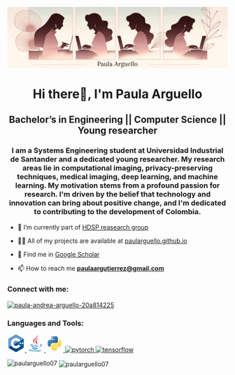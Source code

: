 <p align="center">
  <img src="banner.png" alt="Descripción alternativa de la imagen">
</p>

<h1 align="center">Hi there👋, I'm Paula Arguello</h1>
<h2 align="center">Bachelor’s in Engineering || Computer Science || Young researcher</h2>
<h3 align="center">I am a Systems Engineering student at Universidad Industrial de Santander and a dedicated young researcher. My research areas lie in computational imaging, privacy-preserving techniques, medical imaging, deep learning, and machine learning. My motivation stems from a profound passion for research. I'm driven by the belief that technology and innovation can bring about positive change, and I'm dedicated to contributing to the development of Colombia.</h3>

- 🔭 I’m currently part of [HDSP reasearch group](https://hdspgroup.github.io/)

- 👨‍💻 All of my projects are available at [paularguello.github.io](paularguello.github.io)

- 📝 Find me in [Google Scholar](https://scholar.google.com/citations?user=TTo5b-cAAAAJ&hl=es)

- 📫 How to reach me **paulaargutierrez@gmail.com**

<h3 align="left">Connect with me:</h3>
<p align="left">
<a href="https://linkedin.com/in/paula-andrea-arguello-20a814225" target="blank"><img align="center" src="https://raw.githubusercontent.com/rahuldkjain/github-profile-readme-generator/master/src/images/icons/Social/linked-in-alt.svg" alt="paula-andrea-arguello-20a814225" height="30" width="40" /></a>
</p>

<h3 align="left">Languages and Tools:</h3>
<p align="left"> <a href="https://www.w3schools.com/cpp/" target="_blank" rel="noreferrer"> <img src="https://raw.githubusercontent.com/devicons/devicon/master/icons/cplusplus/cplusplus-original.svg" alt="cplusplus" width="40" height="40"/> </a> <a href="https://www.java.com" target="_blank" rel="noreferrer"> <img src="https://raw.githubusercontent.com/devicons/devicon/master/icons/java/java-original.svg" alt="java" width="40" height="40"/> </a> <a href="https://www.python.org" target="_blank" rel="noreferrer"> <img src="https://raw.githubusercontent.com/devicons/devicon/master/icons/python/python-original.svg" alt="python" width="40" height="40"/> </a> <a href="https://pytorch.org/" target="_blank" rel="noreferrer"> <img src="https://www.vectorlogo.zone/logos/pytorch/pytorch-icon.svg" alt="pytorch" width="40" height="40"/> </a> <a href="https://www.tensorflow.org" target="_blank" rel="noreferrer"> <img src="https://www.vectorlogo.zone/logos/tensorflow/tensorflow-icon.svg" alt="tensorflow" width="40" height="40"/> </a> </p>

<p><img align="left" src="https://github-readme-stats.vercel.app/api/top-langs?username=paularguello07&show_icons=true&locale=en&layout=compact" alt="paularguello07" /></p>

<p>&nbsp;<img align="center" src="https://github-readme-stats.vercel.app/api?username=paularguello07&show_icons=true&locale=en" alt="paularguello07" /></p>
